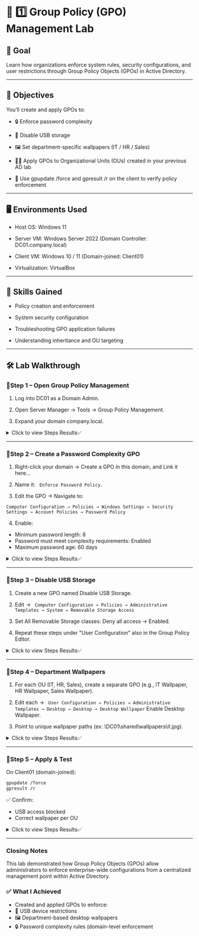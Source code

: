# 🧱 1️⃣ Group Policy (GPO) Management Lab

## 🎯 Goal
Learn how organizations enforce system rules, security configurations, and user restrictions through Group Policy Objects (GPOs) in Active Directory.

---

## 🧩 Objectives

You’ll create and apply GPOs to:

- 🔒 Enforce password complexity

- 🚫 Disable USB storage

- 🖼️ Set department-specific wallpapers (IT / HR / Sales)

- 🧑‍💻 Apply GPOs to Organizational Units (OUs) created in your previous AD lab

- 🔁 Use gpupdate /force and gpresult /r on the client to verify policy enforcement

---

## 🖥️ Environments Used
- Host OS: Windows 11

- Server VM: Windows Server 2022 (Domain Controller: DC01.company.local)

- Client VM: Windows 10 / 11 (Domain-joined: Client01)

- Virtualization: VirtualBox

---  

## 🧠 Skills Gained

- Policy creation and enforcement

- System security configuration

- Troubleshooting GPO application failures

- Understanding inheritance and OU targeting

---

## 🛠️ Lab Walkthrough

### 🔹Step 1 – Open Group Policy Management

1. Log into DC01 as a Domain Admin.

2. Open Server Manager → Tools → Group Policy Management.

3. Expand your domain company.local.

  <details><summary>Click to view Steps Results✅</summary>
 <p align="center">  Group Policy Management Console open with your domain expanded.<p>
<p align="center"><img src="https://i.imgur.com/oW34dlF_d.png?maxwidth=520&shape=thumb&fidelity=high" height="60%" width="60%" alt="SSH Setup"/><p>
  <p>
 </details>
 
---

### 🔹Step 2 – Create a Password Complexity GPO

1. Right-click your domain → Create a GPO in this domain, and Link it here...

2. Name it: ``` Enforce Password Policy.```

3. Edit the GPO → Navigate to:
```
Computer Configuration → Policies → Windows Settings → Security Settings → Account Policies → Password Policy
```

4. Enable:

- Minimum password length: 8
- Password must meet complexity requirements: Enabled
- Maximum password age: 60 days
  

<details>
  <summary>Click to view Steps Results✅</summary>

  <p align="center"><strong>Password Policy settings</strong></p>

  <p align="center">
    <img src="https://i.imgur.com/VQK9zWg.png" height="60%" width="60%" alt="Password Policy Screenshot"/>
  </p>

</details>

 
---

### 🔹Step 3 – Disable USB Storage

 1. Create a new GPO named Disable USB Storage.

2. Edit → ``` Computer Configuration → Policies → Administrative Templates → System → Removable Storage Access```

3. Set All Removable Storage classes: Deny all access → Enabled.

4. Repeat these steps under "User Configuration" also in the Group Policy Editor.

<details>
  <summary>Click to view Steps Results✅</summary>

  <p align="center"><strong>USB access policy screen.</strong></p>

  <p align="center">
    <img src="https://i.imgur.com/k2kPkgv.png" height="60%" width="60%" alt="Password Policy Screenshot"/>
  </p>

</details>

---

### 🔹Step 4 – Department Wallpapers

1. For each OU (IT, HR, Sales), create a separate GPO (e.g., IT Wallpaper, HR Wallpaper, Sales Wallpaper).

2. Edit each → ``` User Configuration → Policies → Administrative Templates → Desktop → Desktop → Desktop Wallpaper```
Enable Desktop Wallpaper.

4. Point to unique wallpaper paths (ex: \\DC01\shared\wallpapers\it.jpg).

  <details>
  <summary>Click to view Steps Results✅</summary>

  <p align="center"><strong>HR Department wallpaper Settings.</strong></p>

  <p align="center">
    <img src="https://i.imgur.com/w6Dr1ae.png" height="60%" width="60%" alt="Password Policy Screenshot"/>
  </p>

  <p align="center"><strong>IT Department wallpaper Settings.</strong></p>

  <p align="center">
    <img src="https://i.imgur.com/Zyub5M3.png" height="60%" width="60%" alt="Password Policy Screenshot"/>
  </p>
    <p align="center"><strong>Sales Department wallpaper Settings.</strong></p>

  <p align="center">
    <img src="https://i.imgur.com/Pwdu3Jz.png" height="60%" width="60%" alt="Password Policy Screenshot"/>
  </p>
</details>

---

### 🔹Step 5 – Apply & Test

On Client01 (domain-joined):

```bash
gpupdate /force
gpresult /r
```

✅ Confirm:

- USB access blocked
- Correct wallpaper per OU

<details>
<summary>Click to view Steps Results✅</summary>

  <p align="center"><strong> Updated Policies Results.</strong></p>

  <p align="center">
    <img src="https://i.imgur.com/MAC0pvR.png" height="60%" width="60%" alt="Password Policy Screenshot"/>
  </p>
</details>

---

### Closing Notes

This lab demonstrated how Group Policy Objects (GPOs) allow administrators to enforce enterprise-wide configurations from a centralized management point within Active Directory.

###  ✅ What I Achieved
- Created and applied GPOs to enforce:
- 🚫 USB device restrictions
- 🖼️ Department-based desktop wallpapers
- 🔒 Password complexity rules (domain-level enforcement

